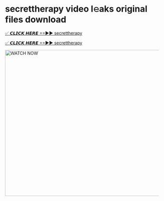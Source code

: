 # secrettherapy video l𝚎aks original files download

<p><a href="https://mediafirer.com/secrettherapy&ref=titik" rel="nofollow">✅ 𝘾𝙇𝙄𝘾𝙆 𝙃𝙀𝙍𝙀 ==►► secrettherapy</a></p>

<p><a href="https://mediafirer.com/secrettherapy&ref=titik" rel="nofollow">✅ 𝘾𝙇𝙄𝘾𝙆 𝙃𝙀𝙍𝙀 ==►► secrettherapy</a></p>

<p><a rel="nofollow" title="WATCH NOW" href="https://mediafirer.com/secrettherapy&ref=titik"><img border="secrettherapy" height="480" width="854" title="WATCH NOW" alt="WATCH NOW" src="https://i.imgur.com/WiGg2rx.gif"></a></p>
